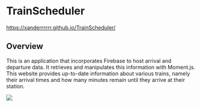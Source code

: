 # TrainScheduler

https://xanderrrrrr.github.io/TrainScheduler/

## Overview
This is an application that incorporates Firebase to host arrival and departure data. It retrieves and manipulates this information with Moment.js. This website provides up-to-date information about various trains, namely their arrival times and how many minutes remain until they arrive at their station.

![](http://drop.workfront.com/59e5394420a5/trainshceduler.png)
